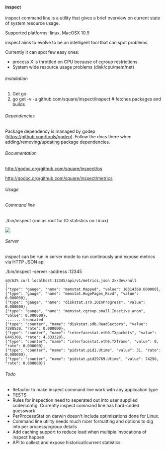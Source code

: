 #### inspect

inspect command line is a utility that gives a
brief overview on current state of system resource
usage.

Supported platforms: linux, MacOSX 10.9

inspect aims to evolve to be an intelligent tool that
can spot problems.

Currently it can spot few easy ones:
  * process X is throttled on CPU because of cgroup restrictions
  * System wide resource usage problems (disk/cpu/mem/net)


###### Installation

1. Get go
2. go get -v -u github.com/square/inspect/inspect # fetches packages and builds

###### Dependencies
Package dependency is managed by godep (https://github.com/tools/godep). Follow the docs there when adding/removing/updating
package dependencies.

###### Documentation
http://godoc.org/github.com/square/inspect/os

http://godoc.org/github.com/square/inspect/metrics

###### Usage
###### Command line

./bin/inspect (run as root for IO statistics on Linux)

![](https://raw.githubusercontent.com/square/inspect/master/cmd/inspect/screenshots/summary.png)

###### Server 

*inspect* can be run in server mode to run continously and expose metrics via HTTP JSON api

./bin/inspect  -server -address :12345

```
s@c62% curl localhost:12345/api/v1/metrics.json 2>/dev/null
[
{"type": "gauge", "name": "memstat.Mapped", "value": 16314368.000000},
{"type": "gauge", "name": "memstat.HugePages_Rsvd", "value": 0.000000},
{"type": "gauge", "name": "diskstat.sr0.IOInProgress", "value": 0.000000},
{"type": "gauge", "name": "memstat.cgroup.small.Inactive_anon", "value": 0.000000},
....... truncated
{"type": "counter", "name": "diskstat.sdb.ReadSectors", "value": 7288530, "rate": 0.000000},
{"type": "counter", "name": "interfacestat.eth0.TXpackets", "value": 6445308, "rate": 4.333320},
{"type": "counter", "name": "interfacestat.eth0.TXframe", "value": 0, "rate": 0.000000},
{"type": "counter", "name": "pidstat.pid1.Utime", "value": 31, "rate": 0.000000},
{"type": "counter", "name": "pidstat.pid29769.Utime", "value": 74296, "rate": 0.000000}]
```

###### Todo
  * Refactor to make inspect command line work with any application type
  * TESTS
  * Rules for inspection need to seperated out into user supplied code/config. Currently inspect command line has hard-coded guesswork
  * PerProcessStat on darwin doesn't include optimizations done for Linux. 
  * Command line utility needs much nicer formatting and options to dig into per process/cgroup details
  * Add caching support to reduce load when multiple invocations of inspect happen.
  * API to collect and expose historical/current statistics
